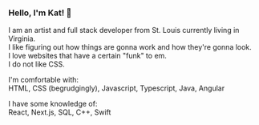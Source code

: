 ### Hello, I'm Kat! :star2:  
  
I am an artist and full stack developer from St. Louis currently living in Virginia.  
I like figuring out how things are gonna work and how they're gonna look.  
I love websites that have a certain "funk" to em.  
I do not like CSS.  

I'm comfortable with:  
HTML, CSS (begrudgingly), Javascript, Typescript, Java, Angular  
  
I have some knowledge of:  
React, Next.js, SQL, C++, Swift  
